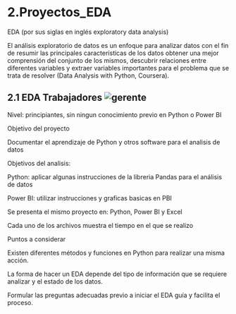 # 2.Proyectos_EDA

EDA (por sus siglas en inglés exploratory data analysis)

El análisis exploratorio de datos es un enfoque para analizar datos con el fin de resumir las principales características de los datos obtener una mejor comprensión del conjunto de los mismos, descubrir relaciones entre diferentes variables y extraer variables importantes para el problema que se trata de resolver (Data Analysis with Python, Coursera).

## 2.1 EDA Trabajadores ![gerente](https://user-images.githubusercontent.com/82233779/193433071-ef18e8a2-eee0-43a0-988d-d5adc04d8f6a.png)

Nivel: principiantes, sin ningun conocimiento previo en Python o Power BI

Objetivo del proyecto

Documentar el aprendizaje de Python y otros software para el analisis de datos

Objetivos del analisis:

Python: aplicar algunas instrucciones de la libreria Pandas para el análisis de datos

Power BI: utilizar instrucciones y graficas basicas en PBI

Se presenta el mismo proyecto en: Python, Power BI y Excel

Cada uno de los archivos muestra el tiempo en el que se realizo

Puntos a considerar

Existen diferentes métodos y funciones en Python para realizar una misma acción.

La forma de hacer un EDA depende del tipo de información que se requiere analizar y el estado de los datos.

Formular las preguntas adecuadas previo a iniciar el EDA guía y facilita el proceso.

